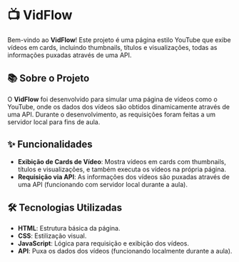 # 📺 VidFlow

Bem-vindo ao **VidFlow**! Este projeto é uma página estilo YouTube que exibe vídeos em cards, incluindo thumbnails, títulos e visualizações, todas as informações puxadas através de uma API.

## 📚 Sobre o Projeto

O **VidFlow** foi desenvolvido para simular uma página de vídeos como o YouTube, onde os dados dos vídeos são obtidos dinamicamente através de uma API. Durante o desenvolvimento, as requisições foram feitas a um servidor local para fins de aula.

## ✨ Funcionalidades

- **Exibição de Cards de Vídeo**: Mostra vídeos em cards com thumbnails, títulos e visualizações, e também executa os vídeos na própria página.
- **Requisição via API**: As informações dos vídeos são puxadas através de uma API (funcionando com servidor local durante a aula).

## 🛠️ Tecnologias Utilizadas

- **HTML**: Estrutura básica da página.
- **CSS**: Estilização visual.
- **JavaScript**: Lógica para requisição e exibição dos vídeos.
- **API**: Puxa os dados dos vídeos (funcionando localmente durante a aula).
